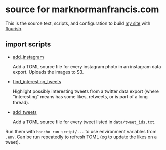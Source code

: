 source for marknormanfrancis.com
================================

This is the source text, scripts, and configuration to build 
[my site][mnf] with [flourish][fl].

[mnf]: http://marknormanfrancis.com
[fl]: https://flourish.readthedocs.io


## import scripts

* [add_instagram][insta]

  Add a TOML source file for every instagram photo in an instagram data
  export. Uploads the images to S3.

* [find_interesting_tweets][find]

  Highlight possibly interesting tweets from a twitter data export
  (where "interesting" means has some likes, retweets, or is part of a long
  thread).

* [add_tweets][tweets]

  Add a TOML source file for every tweet listed in `data/tweet_ids.txt`.

Run them with `honcho run script/...` to use environment variables from 
`.env`. Can be run repeatedly to refresh TOML (eg to update the likes
on a tweet).

[insta]: script/add_instagram
[find]: script/find_interesting_tweets
[tweets]: script/add_tweets